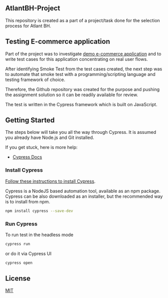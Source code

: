 ## AtlantBH-Project

This repository is created as a part of a project/task done for the selection process for Atlant BH.


## Testing E-commerce application

Part of the project was to investigate [demo e-commerce application](http://automationpractice.com/index.php) and to write test cases for this application concentrating on real user flows.

After identifying Smoke Test from the test cases created, the next step was to automate that smoke test with a programming/scripting language and testing framework of choice.

Therefore, the Github repository was created for the purpose and pushing the assignment solution so it can be readily available for review.

The test is written in the Cypress framework which is built on JavaScript.


## Getting Started

The steps below will take you all the way through Cypress. It is assumed you already have Node.js and Git installed.

If you get stuck, here is more help:

* [Cypress Docs](https://docs.cypress.io/guides/overview/why-cypress)


### Install Cypress

[Follow these instructions to install Cypress](https://docs.cypress.io/guides/getting-started/installing-cypress#Opening-Cypress).

Cypress is a NodeJS based automation tool, available as an npm package. Cypress can be also downloaded as an installer, but the recommended way is to install from npm.

```bash
npm install cypress --save-dev
```

### Run Cypress

To run test in the headless mode

```bash
cypress run
```

or do it via Cypress UI

```bash
cypress open
```

## License
[MIT](https://choosealicense.com/licenses/mit/)
